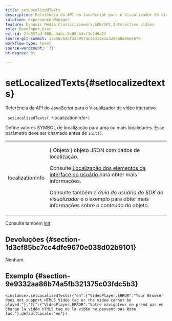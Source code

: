 ```yaml
---
title: setLocalizedTexts
description: Referência da API do JavaScript para o Visualizador de vídeo interativo.
solution: Experience Manager
feature: Dynamic Media Classic,Viewers,SDK/API,Interactive Videos
role: Developer,User
exl-id: 2fd557ad-088a-4ddc-8c00-b3cf3d2d9a2f
source-git-commit: 17556c64af32c957ac25312e2a3288a8d86b5679
workflow-type: tm+mt
source-wordcount: '71'
ht-degree: 0%

---
```


# setLocalizedTexts{#setlocalizedtexts}

Referência da API do JavaScript para o Visualizador de vídeo interativo.

` setLocalizedTexts( *`localizationInfo`*)`

Define valores SYMBOL de localização para uma ou mais localidades. Esse parâmetro deve ser chamado antes de `init()`.

<table id="table_896DFF34A68A403DB93A6D597461A573"> 
 <tbody> 
  <tr> 
   <td colname="col1"> <p> <span class="codeph"> <span class="varname"> localizationInfo  </span> </span> </p> </td> 
   <td colname="col2"> <p> { <span class="codeph"> Objeto </span>} objeto JSON com dados de localização. </p> <p>Consulte <a href="../../../c-html5-aem-asset-viewers/c-html5-aem-int-video/c-html5-aem-int-video-viewer-localization.md#concept-cbfc39344c494eb7b9f6a272cff0cc74" format="dita" scope="local"> Localização dos elementos da interface do usuário </a> para obter mais informações. </p> <p>Consulte também o <i>Guia do usuário do SDK do visualizador</i> e o exemplo para obter mais informações sobre o conteúdo do objeto. </p> </td> 
  </tr> 
 </tbody> 
</table>

Consulte também [init](../../../c-html5-aem-asset-viewers/c-html5-aem-int-video/c-html5-aem-int-video-javascriptapiref/r-html5-aem-int-video-javascriptapiref-init.md#reference-aee94dd92a28410784f7a1792e28683b).

## Devoluções {#section-1d3cf85bc7cc4dfe9670e038d02b9101}

Nenhum.

## Exemplo {#section-9e9332aa86b74a5fb321375c03fdc5b3}

```
<instance>.setLocalizedTexts({"en":{"VideoPlayer.ERROR":"Your Browser does not support HTML5 Video tag or the video cannot be played."},"fr":{"VideoPlayer.ERROR":"Votre navigateur ne prend pas en charge la vidéo HTML5 tag ou la vidéo ne peuvent pas être lus."},defaultLocale:"en"})
```
